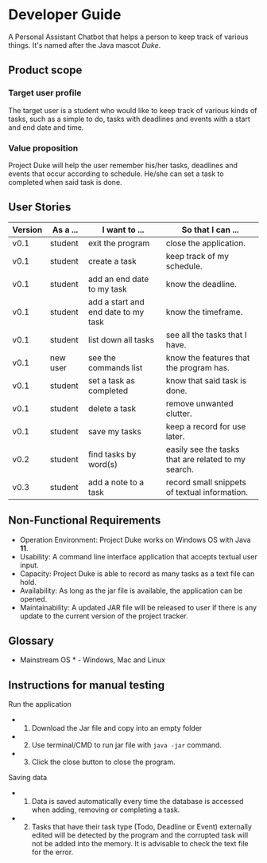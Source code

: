 # Developer Guide

A Personal Assistant Chatbot that helps a person to keep track of various things. It's named after the Java mascot _Duke_.

## Product scope
### Target user profile

The target user is a student who would like to keep track of various kinds of tasks, such as a simple to do, tasks with deadlines and events with a start and end date and time.

### Value proposition

Project Duke will help the user remember his/her tasks, deadlines and events that occur according to schedule. He/she can set a task to completed when said task is done.

## User Stories

|Version| As a ... | I want to ... | So that I can ...|
|--------|----------|---------------|------------------|
|v0.1|student|exit the program|close the application.|
|v0.1|student|create a task|keep track of my schedule.|
|v0.1|student|add an end date to my task| know the deadline.|
|v0.1|student|add a start and end date to my task| know the timeframe.|
|v0.1|student|list down all tasks| see all the tasks that I have.|
|v0.1|new user|see the commands list | know the features that the program has.|
|v0.1|student|set a task as completed| know that said task is done.|
|v0.1|student|delete a task| remove unwanted clutter.|
|v0.1|student|save my tasks|keep a record for use later.|
|v0.2|student|find tasks by word(s)| easily see the tasks that are related to my search.|
|v0.3|student|add a note to a task| record small snippets of textual information.|

## Non-Functional Requirements

* Operation Environment: Project Duke works on Windows OS with Java **11**.
* Usability: A command line interface application that accepts textual user input.
* Capacity: Project Duke is able to record as many tasks as a text file can hold.
* Availability: As long as the jar file is available, the application can be opened.
* Maintainability: A updated JAR file will be released to user if there is any update to the current version of the project tracker.

## Glossary

* Mainstream OS * - Windows, Mac and Linux

## Instructions for manual testing

Run the application
*    1. Download the Jar file and copy into an empty folder
*    2. Use terminal/CMD to run jar file with `java -jar` command.
*    3. Click the close button to close the program. 
        
Saving data
*    1. Data is saved automatically every time the database is accessed when adding, removing or completing a task.
*    2. Tasks that have their task type (Todo, Deadline or Event) externally edited will be detected by the program and the corrupted task will not be added into the memory. It is advisable to check the text file for the error.